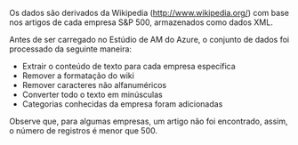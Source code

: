 Os dados são derivados da Wikipedia (<a href="http://www.wikipedia.org/">http://www.wikipedia.org/</a>) com base nos artigos de cada empresa S&P 500, armazenados como dados XML.<p> </p>Antes de ser carregado no Estúdio de AM do Azure, o conjunto de dados foi processado da seguinte maneira:<ul><li>Extrair o conteúdo de texto para cada empresa específica</li><li>Remover a formatação do wiki</li><li>Remover caracteres não alfanuméricos</li><li>Converter todo o texto em minúsculas</li><li>Categorias conhecidas da empresa foram adicionadas</li></ul><p> </p>Observe que, para algumas empresas, um artigo não foi encontrado, assim, o número de registros é menor que 500.

<!---HONumber=July15_HO3-->